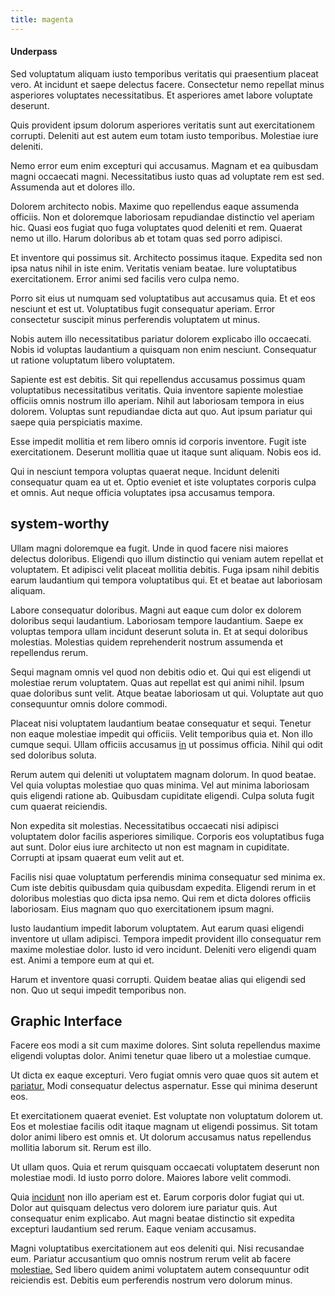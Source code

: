 ```yaml
---
title: magenta
---
```


#### Underpass

Sed voluptatum aliquam iusto temporibus veritatis qui praesentium placeat vero. At incidunt et saepe delectus facere. Consectetur nemo repellat minus asperiores voluptates necessitatibus. Et asperiores amet labore voluptate deserunt.

Quis provident ipsum dolorum asperiores veritatis sunt aut exercitationem corrupti. Deleniti aut est autem eum totam iusto temporibus. Molestiae iure deleniti.

Nemo error eum enim excepturi qui accusamus. Magnam et ea quibusdam magni occaecati magni. Necessitatibus iusto quas ad voluptate rem est sed. Assumenda aut et dolores illo.

Dolorem architecto nobis. Maxime quo repellendus eaque assumenda officiis. Non et doloremque laboriosam repudiandae distinctio vel aperiam hic. Quasi eos fugiat quo fuga voluptates quod deleniti et rem. Quaerat nemo ut illo. Harum doloribus ab et totam quas sed porro adipisci.

Et inventore qui possimus sit. Architecto possimus itaque. Expedita sed non ipsa natus nihil in iste enim. Veritatis veniam beatae. Iure voluptatibus exercitationem. Error animi sed facilis vero culpa nemo.

Porro sit eius ut numquam sed voluptatibus aut accusamus quia. Et et eos nesciunt et est ut. Voluptatibus fugit consequatur aperiam. Error consectetur suscipit minus perferendis voluptatem ut minus.

Nobis autem illo necessitatibus pariatur dolorem explicabo illo occaecati. Nobis id voluptas laudantium a quisquam non enim nesciunt. Consequatur ut ratione voluptatum libero voluptatem.

Sapiente est est debitis. Sit qui repellendus accusamus possimus quam voluptatibus necessitatibus veritatis. Quia inventore sapiente molestiae officiis omnis nostrum illo aperiam. Nihil aut laboriosam tempora in eius dolorem. Voluptas sunt repudiandae dicta aut quo. Aut ipsum pariatur qui saepe quia perspiciatis maxime.

Esse impedit mollitia et rem libero omnis id corporis inventore. Fugit iste exercitationem. Deserunt mollitia quae ut itaque sunt aliquam. Nobis eos id.

Qui in nesciunt tempora voluptas quaerat neque. Incidunt deleniti consequatur quam ea ut et. Optio eveniet et iste voluptates corporis culpa et omnis. Aut neque officia voluptates ipsa accusamus tempora.

## system-worthy

Ullam magni doloremque ea fugit. Unde in quod facere nisi maiores delectus doloribus. Eligendi quo illum distinctio qui veniam autem repellat et voluptatem. Et adipisci velit placeat mollitia debitis. Fuga ipsam nihil debitis earum laudantium qui tempora voluptatibus qui. Et et beatae aut laboriosam aliquam.

Labore consequatur doloribus. Magni aut eaque cum dolor ex dolorem doloribus sequi laudantium. Laboriosam tempore laudantium. Saepe ex voluptas tempora ullam incidunt deserunt soluta in. Et at sequi doloribus molestias. Molestias quidem reprehenderit nostrum assumenda et repellendus rerum.

Sequi magnam omnis vel quod non debitis odio et. Qui qui est eligendi ut molestiae rerum voluptatem. Quas aut repellat est qui animi nihil. Ipsum quae doloribus sunt velit. Atque beatae laboriosam ut qui. Voluptate aut quo consequuntur omnis dolore commodi.

Placeat nisi voluptatem laudantium beatae consequatur et sequi. Tenetur non eaque molestiae impedit qui officiis. Velit temporibus quia et. Non illo cumque sequi. Ullam officiis accusamus [in](/dolore/odio/benchmark_invoice_eyeballs.md) ut possimus officia. Nihil qui odit sed doloribus soluta.

Rerum autem qui deleniti ut voluptatem magnam dolorum. In quod beatae. Vel quia voluptas molestiae quo quas minima. Vel aut minima laboriosam quis eligendi ratione ab. Quibusdam cupiditate eligendi. Culpa soluta fugit cum quaerat reiciendis.

Non expedita sit molestias. Necessitatibus occaecati nisi adipisci voluptatem dolor facilis asperiores similique. Corporis eos voluptatibus fuga aut sunt. Dolor eius iure architecto ut non est magnam in cupiditate. Corrupti at ipsam quaerat eum velit aut et.

Facilis nisi quae voluptatum perferendis minima consequatur sed minima ex. Cum iste debitis quibusdam quia quibusdam expedita. Eligendi rerum in et doloribus molestias quo dicta ipsa nemo. Qui rem et dicta dolores officiis laboriosam. Eius magnam quo quo exercitationem ipsum magni.

Iusto laudantium impedit laborum voluptatem. Aut earum quasi eligendi inventore ut ullam adipisci. Tempora impedit provident illo consequatur rem maxime molestiae dolor. Iusto id vero incidunt. Deleniti vero eligendi quam est. Animi a tempore eum at qui et.

Harum et inventore quasi corrupti. Quidem beatae alias qui eligendi sed non. Quo ut sequi impedit temporibus non.

## Graphic Interface

Facere eos modi a sit cum maxime dolores. Sint soluta repellendus maxime eligendi voluptas dolor. Animi tenetur quae libero ut a molestiae cumque.

Ut dicta ex eaque excepturi. Vero fugiat omnis vero quae quos sit autem et [pariatur.](/sit/representative_systems.md) Modi consequatur delectus aspernatur. Esse qui minima deserunt eos.

Et exercitationem quaerat eveniet. Est voluptate non voluptatum dolorem ut. Eos et molestiae facilis odit itaque magnam ut eligendi possimus. Sit totam dolor animi libero est omnis et. Ut dolorum accusamus natus repellendus mollitia laborum sit. Rerum est illo.

Ut ullam quos. Quia et rerum quisquam occaecati voluptatem deserunt non molestiae modi. Id iusto porro dolore. Maiores labore velit commodi.

Quia [incidunt](/dolore/odio/neque/libero/grey.md) non illo aperiam est et. Earum corporis dolor fugiat qui ut. Dolor aut quisquam delectus vero dolorem iure pariatur quis. Aut consequatur enim explicabo. Aut magni beatae distinctio sit expedita excepturi laudantium sed rerum. Eaque veniam accusamus.

Magni voluptatibus exercitationem aut eos deleniti qui. Nisi recusandae eum. Pariatur accusantium quo omnis nostrum rerum velit ab facere [molestiae.](/facere/temporibus/possimus/markets.md) Sed libero quidem animi voluptatem autem consequuntur odit reiciendis est. Debitis eum perferendis nostrum vero dolorum minus.
